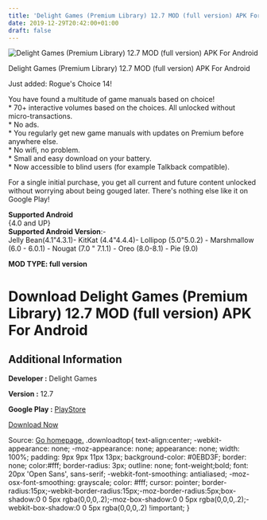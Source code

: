 ```yaml
---
title: 'Delight Games (Premium Library) 12.7 MOD (full version) APK For Android'
date: 2019-12-29T20:42:00+01:00
draft: false
---
```


![Delight Games (Premium Library) 12.7 MOD (full version) APK For Android](https://i1.wp.com/apkhome.net/wp-content/uploads/2019/12/Delight-Games-Premium-Library-12.7-MOD-full-version.png "Delight Games (Premium Library) 12.7 MOD (full version) APK For Android")

  

Delight Games (Premium Library) 12.7 MOD (full version) APK For Android

Just added: Rogue's Choice 14!

You have found a multitude of game manuals based on choice!  
\* 70+ interactive volumes based on the choices. All unlocked without micro-transactions.  
\* No ads.  
\* You regularly get new game manuals with updates on Premium before anywhere else.  
\* No wifi, no problem.  
\* Small and easy download on your battery.  
\* Now accessible to blind users (for example Talkback compatible).

For a single initial purchase, you get all current and future content unlocked without worrying about being gouged later. There's nothing else like it on Google Play!

**Supported Android**  
{4.0 and UP}  
**Supported Android Version**:-  
Jelly Bean(4.1"4.3.1)- KitKat (4.4"4.4.4)- Lollipop (5.0"5.0.2) - Marshmallow (6.0 - 6.0.1) - Nougat (7.0 " 7.1.1) - Oreo (8.0-8.1) - Pie (9.0)

**MOD TYPE: full version**

Download Delight Games (Premium Library) 12.7 MOD (full version) APK For Android
================================================================================

Additional Information
----------------------

**Developer :** Delight Games

**Version :** 12.7

**Google Play :** [PlayStore](https://play.google.com/store/apps/details?id=com.delightgames.delightgamespremium)

  

[Download Now](https://store4app.co/post/delight-games-premium-library-12-7-mod-full-version-apk-for-android_1577638913)

  
Source: [Go homepage.](https://store4app.co/post/delight-games-premium-library-12-7-mod-full-version-apk-for-android_1577638913) .downloadtop{ text-align:center; -webkit-appearance: none; -moz-appearance: none; appearance: none; width: 100%; padding: 9px 9px 11px 13px; background-color: #0EBD3F; border: none; color:#fff; border-radius: 3px; outline: none; font-weight;bold; font: 20px 'Open Sans', sans-serif; -webkit-font-smoothing: antialiased; -moz-osx-font-smoothing: grayscale; color: #fff; cursor: pointer; border-radius:15px;-webkit-border-radius:15px;-moz-border-radius:5px;box-shadow:0 0 5px rgba(0,0,0,.2);-moz-box-shadow:0 0 5px rgba(0,0,0,.2);-webkit-box-shadow:0 0 5px rgba(0,0,0,.2) !important; }